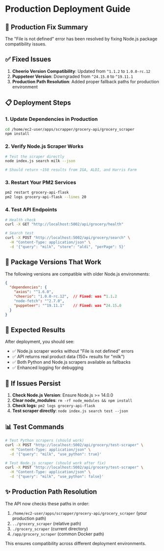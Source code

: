 # Production Deployment Guide

## 🚀 Production Fix Summary

The "File is not defined" error has been resolved by fixing Node.js package compatibility issues.

## ✅ Fixed Issues

1. **Cheerio Version Compatibility**: Updated from `^1.1.2` to `1.0.0-rc.12`
2. **Puppeteer Version**: Downgraded from `^24.15.0` to `^19.11.1`
3. **Production Path Resolution**: Added proper fallback paths for production environment

## 📋 Deployment Steps

### 1. Update Dependencies in Production

```bash
cd /home/ec2-user/apps/scrapper/grocery-api/grocery_scraper
npm install
```

### 2. Verify Node.js Scraper Works

```bash
# Test the scraper directly
node index.js search milk --json

# Should return ~150 results from IGA, ALDI, and Harris Farm
```

### 3. Restart Your PM2 Services

```bash
pm2 restart grocery-api-flask
pm2 logs grocery-api-flask --lines 20
```

### 4. Test API Endpoints

```bash
# Health check
curl -X GET "http://localhost:5002/api/grocery/health"

# Search test
curl -X POST "http://localhost:5002/api/grocery/search" \
  -H "Content-Type: application/json" \
  -d '{"query": "milk", "store": "aldi", "perPage": 5}'
```

## 🔧 Package Versions That Work

The following versions are compatible with older Node.js environments:

```json
{
  "dependencies": {
    "axios": "^1.6.0",
    "cheerio": "1.0.0-rc.12",  // Fixed: was ^1.1.2
    "node-fetch": "^2.7.0",
    "puppeteer": "^19.11.1"    // Fixed: was ^24.15.0
  }
}
```

## 🎯 Expected Results

After deployment, you should see:

- ✅ Node.js scraper works without "File is not defined" errors
- ✅ API returns real product data (150+ results for "milk")
- ✅ Both Python and Node.js scrapers available as fallbacks
- ✅ Enhanced logging for debugging

## 🐛 If Issues Persist

1. **Check Node.js Version**: Ensure Node.js >= 14.0.0
2. **Clear node_modules**: `rm -rf node_modules && npm install`
3. **Check logs**: `pm2 logs grocery-api-flask`
4. **Test scraper directly**: `node index.js search test --json`

## 📊 Test Commands

```bash
# Test Python scrapers (should work)
curl -X POST "http://localhost:5002/api/grocery/test-scraper" \
  -H "Content-Type: application/json" \
  -d '{"query": "milk", "use_python": true}'

# Test Node.js scraper (should work after fix)
curl -X POST "http://localhost:5002/api/grocery/test-scraper" \
  -H "Content-Type: application/json" \
  -d '{"query": "milk", "use_python": false}'
```

## ✨ Production Path Resolution

The API now checks these paths in order:

1. `/home/ec2-user/apps/scrapper/grocery-api/grocery_scraper` (your production path)
2. `../grocery_scraper` (relative path)
3. `./grocery_scraper` (current directory)
4. `/app/grocery_scraper` (common Docker path)

This ensures compatibility across different deployment environments.
